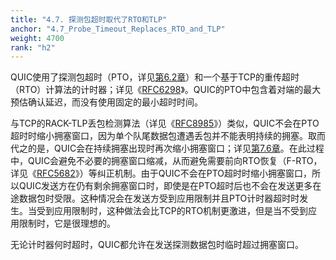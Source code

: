 ```yaml
---
title: "4.7. 探测包超时取代了RTO和TLP"
anchor: "4.7_Probe_Timeout_Replaces_RTO_and_TLP"
weight: 4700
rank: "h2"
---
```


QUIC使用了探测包超时（PTO，详见[第6.2章](#6.2_Probe_Timeout)）和一个基于TCP的重传超时（RTO）计算法的计时器；详见《[RFC6298](https://www.rfc-editor.org/info/rfc6298)》。QUIC的PTO中包含着对端的最大预估确认延迟，而没有使用固定的最小超时时间。

与TCP的RACK-TLP丢包检测算法（详见《[RFC8985](https://www.rfc-editor.org/info/rfc8985)》）类似，QUIC不会在PTO超时时缩小拥塞窗口，因为单个队尾数据包遭遇丢包并不能表明持续的拥塞。取而代之的是，QUIC会在持续拥塞出现时再次缩小拥塞窗口；详见[第7.6章](#7.6_Persistent_Congestion)。在此过程中，QUIC会避免不必要的拥塞窗口缩减，从而避免需要前向RTO恢复（F-RTO，详见《[RFC5682](https://www.rfc-editor.org/info/rfc5682)》）等纠正机制。由于QUIC不会在PTO超时时缩小拥塞窗口，所以QUIC发送方在仍有剩余拥塞窗口时，即使是在PTO超时后也不会在发送更多在途数据包时受限。这种情况会在发送方受到应用限制并且PTO计时器超时时发生。当受到应用限制时，这种做法会比TCP的RTO机制更激进，但是当不受到应用限制时，它是很理想的。

无论计时器何时超时，QUIC都允许在发送探测数据包时临时超过拥塞窗口。
